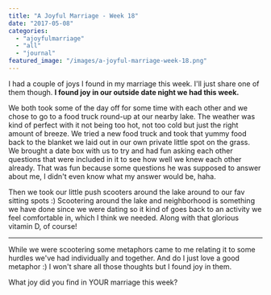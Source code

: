 ```yaml
---
title: "A Joyful Marriage - Week 18"
date: "2017-05-08"
categories: 
  - "ajoyfulmarriage"
  - "all"
  - "journal"
featured_image: "/images/a-joyful-marriage-week-18.png"
---
```


I had a couple of joys I found in my marriage this week. I'll just share one of them though. **I found joy in our outside date night we had this week.**

We both took some of the day off for some time with each other and we chose to go to a food truck round-up at our nearby lake. The weather was kind of perfect with it not being too hot, not too cold but just the right amount of breeze. We tried a new food truck and took that yummy food back to the blanket we laid out in our own private little spot on the grass. We brought a date box with us to try and had fun asking each other questions that were included in it to see how well we knew each other already. That was fun because some questions he was supposed to answer about me, I didn't even know what my answer would be, haha.

Then we took our little push scooters around the lake around to our fav sitting spots :) Scootering around the lake and neighborhood is something we have done since we were dating so it kind of goes back to an activity we feel comfortable in, which I think we needed. Along with that glorious vitamin D, of course!

* * *

While we were scootering some metaphors came to me relating it to some hurdles we've had individually and together. And do I just love a good metaphor :) I won't share all those thoughts but I found joy in them.

What joy did you find in YOUR marriage this week?
